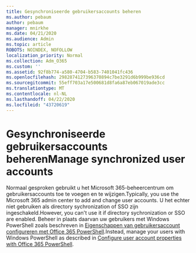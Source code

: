 ```yaml
---
title: Gesynchroniseerde gebruikersaccounts beheren
ms.author: pebaum
author: pebaum
manager: mnirkhe
ms.date: 04/21/2020
ms.audience: Admin
ms.topic: article
ROBOTS: NOINDEX, NOFOLLOW
localization_priority: Normal
ms.collection: Adm_O365
ms.custom: ''
ms.assetid: 92f8b774-a580-4704-b583-7401041fc436
ms.openlocfilehash: 2982874127396370894c7be3291d6b999be936cd
ms.sourcegitcommit: 55eff703a17e500681d8fa6a87eb067019ade3cc
ms.translationtype: MT
ms.contentlocale: nl-NL
ms.lasthandoff: 04/22/2020
ms.locfileid: "43720619"
---
```

# <a name="manage-synchronized-user-accounts"></a><span data-ttu-id="66b3e-102">Gesynchroniseerde gebruikersaccounts beheren</span><span class="sxs-lookup"><span data-stu-id="66b3e-102">Manage synchronized user accounts</span></span>

<span data-ttu-id="66b3e-103">Normaal gesproken gebruikt u het Microsoft 365-beheercentrum om gebruikersaccounts toe te voegen en te wijzigen.</span><span class="sxs-lookup"><span data-stu-id="66b3e-103">Typically, you use the Microsoft 365 admin center to add and change user accounts.</span></span> <span data-ttu-id="66b3e-104">U het echter niet gebruiken als directory sychronization of SSO zijn ingeschakeld.</span><span class="sxs-lookup"><span data-stu-id="66b3e-104">However, you can't use it if directory sychronization or SSO are enabled.</span></span> <span data-ttu-id="66b3e-105">Beheer in plaats daarvan uw gebruikers met Windows PowerShell zoals beschreven in [Eigenschappen van gebruikersaccount configureren met Office 365 PowerShell](https://docs.microsoft.com/office365/enterprise/powershell/configure-user-account-properties-with-office-365-powershell ).</span><span class="sxs-lookup"><span data-stu-id="66b3e-105">Instead, manage your users with Windows PowerShell as described in [Configure user account properties with Office 365 PowerShell](https://docs.microsoft.com/office365/enterprise/powershell/configure-user-account-properties-with-office-365-powershell ).</span></span> 
  

